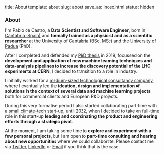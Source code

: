 title: About
template: about
slug: about
save_as: index.html
status: hidden

### About

I'm Pablo de Castro, a **Data Scientist and Software Engineer**, born in
[Cantabria (Spain)](https://en.wikipedia.org/wiki/Cantabria)
and **formally trained as a physicist and as a scientific researcher** at
the [University of Cantabria](http://web.unican.es/en/Pages/default.aspx) (BSc, MSc)
and the [University of Padua](https://en.wikipedia.org/wiki/University_of_Padua)
(PhD).

After I completed and defended my [PhD thesis](https://github.com/pablodecm/phd_thesis)
in 2019, focussed on the **development and application
of new machine learning techniques and data-analysis pipelines to increase the
discovery potential of the LHC experiments at CERN**, I decided to transition
to a role in industry.

I initially worked for a [medium-sized technological consultancy company](https://www.treelogic.com/en/index.html),
where I eventually led the **ideation, design and implementation of solutions
in the context of several data and machine learning projects** both
for commercial clients and European R&D projects.

During this very formative period I also started collaborating
part-time with a [small climate-tech start-up](https://reforestum.com/), until
2022, when I decided to take on full-time role in this start-up **leading and
coordinating the product and engineering efforts through a strategic pivot**.

At the moment, I am taking some time to **explore and experiment with a few
personal projects**, but I am open to **part-time consulting
and hearing about new opportunities** where we could collaborate.
Please contact me via [Twitter](https://twitter.com/pablodecm),
[LinkedIn](https://www.linkedin.com/in/pablodecm) or [Email](mailto:pablodecm@gmail.com)
if you think that is the case.
